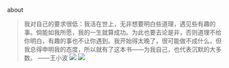about

> 我对自己的要求很低：我活在世上，无非想要明白些道理，遇见些有趣的事。倘能如我所愿，我的一生就算成功。为此也要去论是非，否则道理不给你明白，有趣的事也不让你遇到。我开始得太晚了，很可能做不成什么，但我总得申明我的态度，所以就有了这本书——为我自己，也代表沉默的大多数。 ——王小波
![](https://s2.loli.net/2023/09/28/tBJgiP8T1Lv56pE.png)
![](https://s2.loli.net/2023/10/18/bAqNMpmOxcuDnrJ.jpg)

